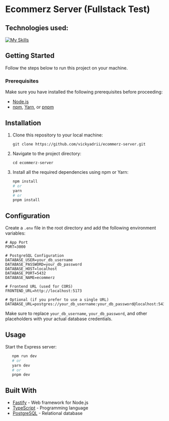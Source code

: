 # Ecommerz Server (Fullstack Test)

## Technologies used:
[![My Skills](https://skillicons.dev/icons?i=nodejs,ts,postgresql)](https://skillicons.dev)

## Getting Started

Follow the steps below to run this project on your machine.

### Prerequisites

Make sure you have installed the following prerequisites before proceeding:

- [Node.js](https://nodejs.org/)
- [npm](https://www.npmjs.com/), [Yarn](https://yarnpkg.com/), or [pnpm](https://pnpm.io/)

## Installation

1. Clone this repository to your local machine:

   ```git clone https://github.com/vickyadrii/ecommerz-server.git```

2. Navigate to the project directory:

   ```cd ecommerz-server```
3. Install all the required dependencies using npm or Yarn:
   ````bash
   npm install
   # or
   yarn
   # or
   pnpm install
   ````

## Configuration
Create a `.env` file in the root directory and add the following environment variables:

```
# App Port
PORT=3000

# PostgreSQL Configuration
DATABASE_USER=your_db_username
DATABASE_PASSWORD=your_db_password
DATABASE_HOST=localhost
DATABASE_PORT=5432
DATABASE_NAME=ecommerz

# Frontend URL (used for CORS)
FRONTEND_URL=http://localhost:5173

# Optional (if you prefer to use a single URL)
DATABASE_URL=postgres://your_db_username:your_db_password@localhost:5432/ecommerz
```
Make sure to replace `your_db_username`, `your_db_password`, and other placeholders with your actual database credentials.

## Usage

Start the Express server:

````bash
   npm run dev
   # or
   yarn dev
   # or
   pnpm dev
   ````

## Built With
- [Fastify](https://www.fastify.io/) - Web framework for Node.js
- [TypeScript](https://www.typescriptlang.org/) - Programming language
- [PostgreSQL](https://www.postgresql.org/) - Relational database
